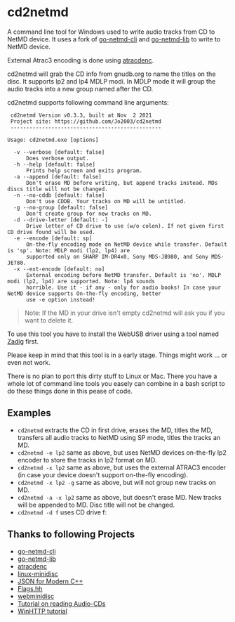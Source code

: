 # cd2netmd
A command line tool for Windows used to write audio tracks from CD to NetMD device. 
It uses a fork of [go-netmd-cli](https://github.com/Jo2003/go-netmd-cli) and [go-netmd-lib](https://github.com/Jo2003/go-netmd-lib) 
to write to NetMD device. 

External Atrac3 encoding is done using [atracdenc](https://github.com/dcherednik/atracdenc).

cd2netmd will grab the CD info from gnudb.org to name the titles on the disc. It supports lp2 and lp4 MDLP modi. In MDLP mode 
it will group the audio tracks into a new group named after the CD. 

cd2netmd supports following command line arguments:
```
 cd2netmd Version v0.3.3, built at Nov  2 2021
 Project site: https://github.com/Jo2003/cd2netmd
 ------------------------------------------------

Usage: cd2netmd.exe [options]

  -v --verbose [default: false]
      Does verbose output.
  -h --help [default: false]
      Prints help screen and exits program.
  -a --append [default: false]
      Don't erase MD before writing, but append tracks instead. MDs discs title will not be changed.
  -n --no-cddb [default: false]
      Don't use CDDB. Your tracks on MD will be untitled.
  -g --no-group [default: false]
      Don't create group for new tracks on MD.
  -d --drive-letter [default: -]
      Drive letter of CD drive to use (w/o colon). If not given first CD drive found will be used.
  -e --encode [default: sp]
      On-the-fly encoding mode on NetMD device while transfer. Default is 'sp'. Note: MDLP modi (lp2, lp4) are
      supported only on SHARP IM-DR4x0, Sony MDS-JB980, and Sony MDS-JE780.
  -x --ext-encode [default: no]
      External encoding before NetMD transfer. Default is 'no'. MDLP modi (lp2, lp4) are supported. Note: lp4 sounds
      horrible. Use it - if any - only for audio books! In case your NetMD device supports On-the-fly encoding, better
      use -e option instead!
```

> Note:
> If the MD in your drive isn't empty cd2netmd will ask you if you want to delete it.

To use this tool you have to install the WebUSB driver using a tool named [Zadig](https://zadig.akeo.ie/) first.

Please keep in mind that this tool is in a early stage. Things might work ... or even not work.

There is no plan to port this dirty stuff to Linux or Mac. There you have a whole lot of command line tools you easely can
combine in a bash script to do these things done in this pease of code.

## Examples
* `cd2netmd` extracts the CD in first drive, erases the MD, titles the MD, transfers all audio tracks to NetMD using SP mode, titles the tracks an MD.
* `cd2netmd -e lp2` same as above, but uses NetMD devices on-the-fly lp2 encoder to store the tracks in lp2 format on MD.
* `cd2netmd -x lp2` same as above, but uses the external ATRAC3 encoder (in case your device doesn't support on-the-fly encoding).
* `cd2netmd -x lp2 -g` same as above, but will not group new tracks on MD.
* `cd2netmd -a -x lp2` same as above, but doesn't erase MD. New tracks will be appended to MD. Disc title will not be changed.
* `cd2netmd -d f` uses CD drive f:

## Thanks to following Projects
* [go-netmd-cli](https://github.com/enimatek-nl/go-netmd-cli)
* [go-netmd-lib](https://github.com/enimatek-nl/go-netmd-lib)
* [atracdenc](https://github.com/dcherednik/atracdenc)
* [linux-minidisc](https://github.com/vuori/linux-minidisc)
* [JSON for Modern C++](https://github.com/nlohmann/json)
* [Flags.hh](https://github.com/songgao/flags.hh)
* [webminidisc](https://github.com/cybercase/webminidisc)
* [Tutorial on reading Audio-CDs](https://www.codeproject.com/Articles/15725/Tutorial-on-reading-Audio-CDs)
* [WinHTTP tutorial](https://www.codeproject.com/Articles/5280036/Making-HTTP-REST-Request-in-Cplusplus-With-WinHTTP)
